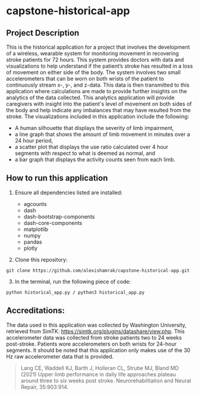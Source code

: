 # capstone-historical-app

## Project Description

This is the historical application for a project that involves the development of a wireless, wearable system for monitoring movement in recovering stroke patients for 72 hours. This system provides doctors with data and visualizations to help understand if the patient’s stroke has resulted in a loss of movement on either side of the body. The system involves two small accelerometers that can be worn on both wrists of the patient to continuously stream x-, y-, and z-data. This data is then transmitted to this application where calculations are made to provide further insights on the analytics of the data collected. This analytics application will provide caregivers with insight into the patient's level of movement on both sides of the body and help indicate any imbalances that may have resulted from the stroke. The visualizations included in this application include the following:

- A human silhouette that displays the severity of limb impairment,
- a line graph that shows the amount of limb movement in minutes over a 24 hour period,
- a scatter plot that displays the use ratio calculated over 4 hour segments with respect to what is deemed as normal, and 
- a bar graph that displays the activity counts seen from each limb.

## How to run this application

1. Ensure all dependencies listed are installed:
    - agcounts 
    - dash
    - dash-bootstrap-components
    - dash-core-components
    - matplotlib
    - numpy
    - pandas
    - plotly

2. Clone this repository:

```
git clone https://github.com/alexishamrak/capstone-historical-app.git
```

3. In the terminal, run the following piece of code:

```
python historical_app.py / python3 historical_app.py
```

## Accreditations:

The data used in this application was collected by Washington University, retrieved from SimTK: https://simtk.org/plugins/datashare/view.php. This accelerometer data was collected from stroke patients two to 24 weeks post-stroke. Patients wore accelerometers on both wrists for 24-hour segments. It should be noted that this application only makes use of the 30 Hz raw accelerometer data that is provided. 

> Lang CE, Waddell KJ, Barth J, Holleran CL, Strube MJ, Bland MD (2021) Upper limb performance in daily 
life approaches plateau around three to six weeks post stroke. Neurorehabilitation and Neural Repair, 
35:903:914.